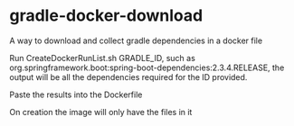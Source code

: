 # gradle-docker-download
A way to download and collect gradle dependencies in a docker file

Run CreateDockerRunList.sh GRADLE_ID, such as org.springframework.boot:spring-boot-dependencies:2.3.4.RELEASE, the output will be all the dependencies required for the ID provided.

Paste the results into the Dockerfile

On creation the image will only have the files in it
